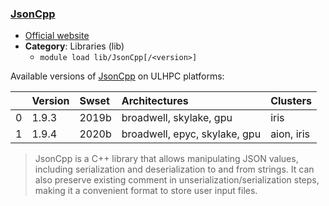 ### [JsonCpp](https://open-source-parsers.github.io/jsoncpp-docs/doxygen/index.html)

* [Official website](https://open-source-parsers.github.io/jsoncpp-docs/doxygen/index.html)
* __Category__: Libraries (lib)
    -  `module load lib/JsonCpp[/<version>]`

Available versions of [JsonCpp](https://open-source-parsers.github.io/jsoncpp-docs/doxygen/index.html) on ULHPC platforms:

|    | Version   | Swset   | Architectures                 | Clusters   |
|---:|:----------|:--------|:------------------------------|:-----------|
|  0 | 1.9.3     | 2019b   | broadwell, skylake, gpu       | iris       |
|  1 | 1.9.4     | 2020b   | broadwell, epyc, skylake, gpu | aion, iris |

>  JsonCpp is a C++ library that allows manipulating JSON values, including serialization and deserialization to and from strings. It can also preserve existing comment in unserialization/serialization steps, making it a convenient format to store user input files. 
